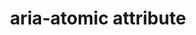 ---
{
  "title": "aria-atomic attribute",
  "description": "Indicates whether assistive technologies will present all, or only parts of, the changed region based on the change notifications defined by the aria-relevant attribute.",
  "category": "aria",
  "keywords": [
    "aria-atomic attribute"
  ],
  "last_test_date": "2019-01-06",
  "test_results_url": "https://a11ysupport.io/tech/aria/aria-atomic_attribute",
  "stats": {
    "jaws": {
      "chrome": {
        "86": "a"
      },
      "ie": {
        "11": "y"
      },
      "firefox": {
        "82": "y"
      }
    },
    "narrator": {
      "edge": {
        "86": "y"
      }
    },
    "nvda": {
      "chrome": {
        "86": "a"
      },
      "firefox": {
        "82": "y"
      }
    },
    "talkback": {
      "and_chr": {
        "86": "a"
      }
    },
    "vo_ios": {
      "ios_saf": {
        "14.2": "y"
      }
    },
    "vo_macos": {
      "safari": {
        "14.0": "y"
      }
    },
    "orca": {
      "firefox": {
        "82": "y"
      }
    },
    "dragon_win": {
      "chrome": {
        "all": "u"
      }
    },
    "va_and": {
      "and_chr": {
        "all": "u"
      }
    },
    "vc_ios": {
      "ios_saf": {
        "all": "u"
      }
    },
    "vc_macos": {
      "safari": {
        "all": "u"
      }
    },
    "wsr": {
      "chrome": {
        "all": "u"
      }
    }
  },
  "links": {
    "Chromium issue for aria-atomic=false not respected when new nodes are spans": "https://bugs.chromium.org/p/chromium/issues/detail?id=1148404",
    "ARIA spec for aria-atomic": "https://www.w3.org/TR/wai-aria-1.1/#aria-atomic"
  }
}
---